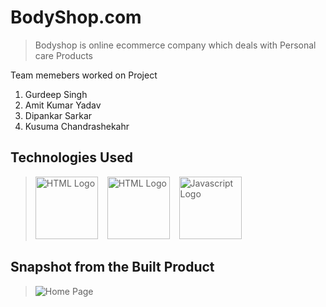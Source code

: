 # BodyShop.com

>Bodyshop is online ecommerce company which deals with Personal care Products

Team memebers worked on Project
1. Gurdeep Singh
2. Amit Kumar Yadav
3. Dipankar Sarkar
4. Kusuma Chandrashekahr

## Technologies Used
> <img src = "https://i.stack.imgur.com/PgcSR.png" width = "100" height = "100" alt = "HTML Logo"/>
> &ensp; <img src = "https://upload.wikimedia.org/wikipedia/commons/thumb/d/d5/CSS3_logo_and_wordmark.svg/1200px-CSS3_logo_and_wordmark.svg.png" width = "100" height = "100" alt ="HTML Logo"/>
> &ensp; <img src = "https://cdn.iconscout.com/icon/free/png-256/javascript-2752148-2284965.png" width = "100" height = "100" alt = "Javascript Logo">

## Snapshot from the Built Product

> <img src = "https://drive.google.com/thumbnail?id=10UD1sfxWFoVvM_0e8CwAMft-Aj68ouiJ" alt = "Home Page" /> &emsp;
> 

